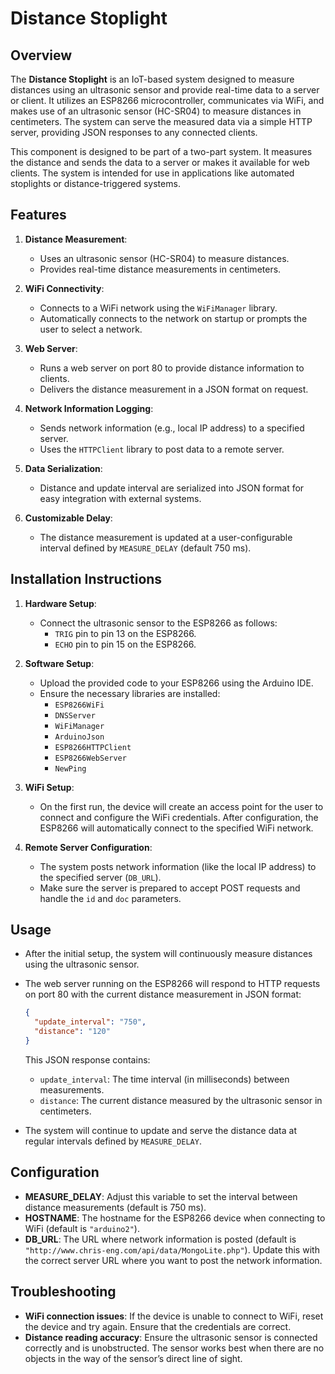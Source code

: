 # Distance Stoplight

## Overview
The **Distance Stoplight** is an IoT-based system designed to measure distances using an ultrasonic sensor and provide real-time data to a server or client. It utilizes an ESP8266 microcontroller, communicates via WiFi, and makes use of an ultrasonic sensor (HC-SR04) to measure distances in centimeters. The system can serve the measured data via a simple HTTP server, providing JSON responses to any connected clients.

This component is designed to be part of a two-part system. It measures the distance and sends the data to a server or makes it available for web clients. The system is intended for use in applications like automated stoplights or distance-triggered systems.

## Features
1. **Distance Measurement**:
   - Uses an ultrasonic sensor (HC-SR04) to measure distances.
   - Provides real-time distance measurements in centimeters.

2. **WiFi Connectivity**:
   - Connects to a WiFi network using the `WiFiManager` library.
   - Automatically connects to the network on startup or prompts the user to select a network.

3. **Web Server**:
   - Runs a web server on port 80 to provide distance information to clients.
   - Delivers the distance measurement in a JSON format on request.

4. **Network Information Logging**:
   - Sends network information (e.g., local IP address) to a specified server.
   - Uses the `HTTPClient` library to post data to a remote server.

5. **Data Serialization**:
   - Distance and update interval are serialized into JSON format for easy integration with external systems.
   
6. **Customizable Delay**:
   - The distance measurement is updated at a user-configurable interval defined by `MEASURE_DELAY` (default 750 ms).

## Installation Instructions
1. **Hardware Setup**:
   - Connect the ultrasonic sensor to the ESP8266 as follows:
     - `TRIG` pin to pin 13 on the ESP8266.
     - `ECHO` pin to pin 15 on the ESP8266.

2. **Software Setup**:
   - Upload the provided code to your ESP8266 using the Arduino IDE.
   - Ensure the necessary libraries are installed:
     - `ESP8266WiFi`
     - `DNSServer`
     - `WiFiManager`
     - `ArduinoJson`
     - `ESP8266HTTPClient`
     - `ESP8266WebServer`
     - `NewPing`

3. **WiFi Setup**:
   - On the first run, the device will create an access point for the user to connect and configure the WiFi credentials. After configuration, the ESP8266 will automatically connect to the specified WiFi network.

4. **Remote Server Configuration**:
   - The system posts network information (like the local IP address) to the specified server (`DB_URL`).
   - Make sure the server is prepared to accept POST requests and handle the `id` and `doc` parameters.

## Usage
- After the initial setup, the system will continuously measure distances using the ultrasonic sensor.
- The web server running on the ESP8266 will respond to HTTP requests on port 80 with the current distance measurement in JSON format:
  ```json
  {
    "update_interval": "750",
    "distance": "120"
  }
  ```
  This JSON response contains:
  - `update_interval`: The time interval (in milliseconds) between measurements.
  - `distance`: The current distance measured by the ultrasonic sensor in centimeters.

- The system will continue to update and serve the distance data at regular intervals defined by `MEASURE_DELAY`.

## Configuration
- **MEASURE_DELAY**: Adjust this variable to set the interval between distance measurements (default is 750 ms).
- **HOSTNAME**: The hostname for the ESP8266 device when connecting to WiFi (default is `"arduino2"`).
- **DB_URL**: The URL where network information is posted (default is `"http://www.chris-eng.com/api/data/MongoLite.php"`). Update this with the correct server URL where you want to post the network information.

## Troubleshooting
- **WiFi connection issues**: If the device is unable to connect to WiFi, reset the device and try again. Ensure that the credentials are correct.
- **Distance reading accuracy**: Ensure the ultrasonic sensor is connected correctly and is unobstructed. The sensor works best when there are no objects in the way of the sensor’s direct line of sight.
